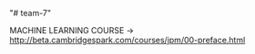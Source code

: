 "# team-7" 


MACHINE LEARNING COURSE -> http://beta.cambridgespark.com/courses/jpm/00-preface.html
